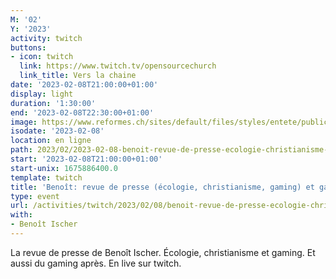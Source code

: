 ```yaml
---
M: '02'
Y: '2023'
activity: twitch
buttons:
- icon: twitch
  link: https://www.twitch.tv/opensourcechurch
  link_title: Vers la chaine
date: '2023-02-08T21:00:00+01:00'
display: light
duration: '1:30:00'
end: '2023-02-08T22:30:00+01:00'
image: https://www.reformes.ch/sites/default/files/styles/entete/public/data/images/comm/257/Beno%C3%AEt%20Ischer.jpg
isodate: '2023-02-08'
location: en ligne
path: 2023/02/2023-02-08-benoit-revue-de-presse-ecologie-christianisme-gaming-et-gaming.md
start: '2023-02-08T21:00:00+01:00'
start-unix: 1675886400.0
template: twitch
title: 'Benoît: revue de presse (écologie, christianisme, gaming) et gaming'
type: event
url: /activities/twitch/2023/02/08/benoit-revue-de-presse-ecologie-christianisme-gaming-et-gaming
with:
- Benoît Ischer
---
```

La revue de presse de Benoît Ischer. Écologie, christianisme et gaming. Et aussi du gaming après. En live sur twitch.
